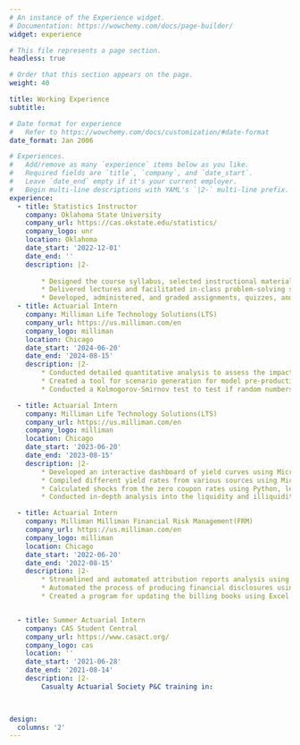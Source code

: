 ```yaml
---
# An instance of the Experience widget.
# Documentation: https://wowchemy.com/docs/page-builder/
widget: experience

# This file represents a page section.
headless: true

# Order that this section appears on the page.
weight: 40

title: Working Experience
subtitle:

# Date format for experience
#   Refer to https://wowchemy.com/docs/customization/#date-format
date_format: Jan 2006

# Experiences.
#   Add/remove as many `experience` items below as you like.
#   Required fields are `title`, `company`, and `date_start`.
#   Leave `date_end` empty if it's your current employer.
#   Begin multi-line descriptions with YAML's `|2-` multi-line prefix.
experience:
  - title: Statistics Instructor
    company: Oklahoma State University 
    company_url: https://cas.okstate.edu/statistics/
    company_logo: unr
    location: Oklahoma
    date_start: '2022-12-01'
    date_end: ''
    description: |2-
        
        * Designed the course syllabus, selected instructional materials, and structured the curriculum to align with departmental learning objectives.
        * Delivered lectures and facilitated in-class problem-solving sessions to promote conceptual understanding and mathematical reasoning.
        * Developed, administered, and graded assignments, quizzes, and exams; provided timely and constructive feedback to support student progress.
  - title: Actuarial Intern
    company: Milliman Life Technology Solutions(LTS)
    company_url: https://us.milliman.com/en
    company_logo: milliman
    location: Chicago
    date_start: '2024-06-20'
    date_end: '2024-08-15'
    description: |2-
        * Conducted detailed quantitative analysis to assess the impact of using varying spot rates on financial projections.
        * Created a tool for scenario generation for model pre-production. My tool enables the rapid and flexible generation of diverse scenarios, enhancing the model's robustness and facilitating more               accurate and informed decision-making.
        * Conducted a Kolmogorov-Smirnov test to test if random numbers from a scenario generation are uniformly distributed. This ensures the validity and reliability of the model projections.

  - title: Actuarial Intern
    company: Milliman Life Technology Solutions(LTS)
    company_url: https://us.milliman.com/en
    company_logo: milliman
    location: Chicago
    date_start: '2023-06-20'
    date_end: '2023-08-15'
    description: |2-
        * Developed an interactive dashboard of yield curves using Microsoft Power BI as a basis for a yield curve scenario generation process.
        * Compiled different yield rates from various sources using Microsoft Excel VBA to create a report on the performance of the US stock market.
        * Calculated shocks from the zero coupon rates using Python, leading to the development of the yield curve scenario generation model for the Bermuda Market Authority.
        * Conducted in-depth analysis into the liquidity and illiquidity of three different market structures, revealing interesting but important information about the performance of the various markets.

  - title: Actuarial Intern
    company: Milliman Milliman Financial Risk Management(FRM)
    company_url: https://us.milliman.com/en
    company_logo: milliman
    location: Chicago
    date_start: '2022-06-20'
    date_end: '2022-08-15'
    description: |2-
        * Streamlined and automated attribution reports analysis using Excel VBA, leading to about 30% reduction in reporting time.
        * Automated the process of producing financial disclosures using Excel VBA, resulting in efficiency in producing financial disclosures and reducing reporting time by about 60\%.
        * Created a program for updating the billing books using Excel VBA, improving the accuracy rate to about 98\%.


  - title: Summer Actuarial Intern
    company: CAS Student Central
    company_url: https://www.casact.org/
    company_logo: cas
    location: ''
    date_start: '2021-06-28'
    date_end: '2021-08-14'
    description: |2-
        Casualty Actuarial Society P&C training in:
        


design:
  columns: '2'
---
```

